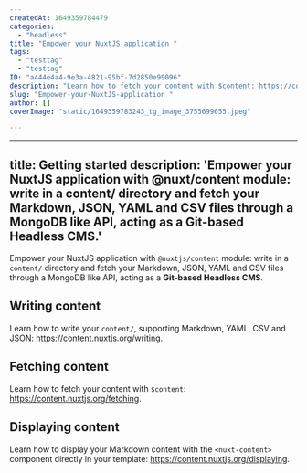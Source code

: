 ```yaml
---
createdAt: 1649359784479
categories:
  - "headless"
title: "Empower your NuxtJS application "
tags:
  - "testtag"
  - "testtag"
ID: "a444e4a4-9e3a-4821-95bf-7d2850e99096"
description: "Learn how to fetch your content with $content: https://content.nuxtjs.org/fetching."
slug: "Empower-your-NuxtJS-application "
author: []
coverImage: "static/1649359783243_tg_image_3755699655.jpeg"

---
```

---
title: Getting started
description: 'Empower your NuxtJS application with @nuxt/content module: write in a content/ directory and fetch your Markdown, JSON, YAML and CSV files through a MongoDB like API, acting as a Git-based Headless CMS.'
---

Empower your NuxtJS application with `@nuxtjs/content` module: write in a `content/` directory and fetch your Markdown, JSON, YAML and CSV files through a MongoDB like API, acting as a **Git-based Headless CMS**.

## Writing content

Learn how to write your `content/`, supporting Markdown, YAML, CSV and JSON: https://content.nuxtjs.org/writing.

## Fetching content

Learn how to fetch your content with `$content`: https://content.nuxtjs.org/fetching.

## Displaying content

Learn how to display your Markdown content with the `<nuxt-content>` component directly in your template: https://content.nuxtjs.org/displaying.
